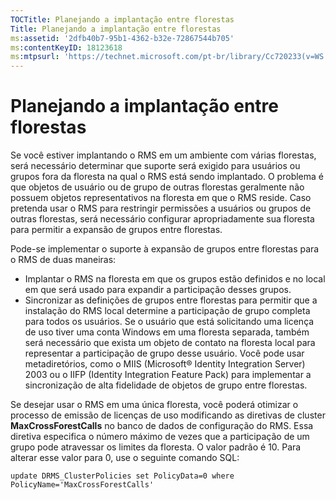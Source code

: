 ```yaml
---
TOCTitle: Planejando a implantação entre florestas
Title: Planejando a implantação entre florestas
ms:assetid: '2dfb40b7-95b1-4362-b32e-72867544b705'
ms:contentKeyID: 18123618
ms:mtpsurl: 'https://technet.microsoft.com/pt-br/library/Cc720233(v=WS.10)'
---
```


Planejando a implantação entre florestas
========================================

Se você estiver implantando o RMS em um ambiente com várias florestas, será necessário determinar que suporte será exigido para usuários ou grupos fora da floresta na qual o RMS está sendo implantado. O problema é que objetos de usuário ou de grupo de outras florestas geralmente não possuem objetos representativos na floresta em que o RMS reside. Caso pretenda usar o RMS para restringir permissões a usuários ou grupos de outras florestas, será necessário configurar apropriadamente sua floresta para permitir a expansão de grupos entre florestas.

Pode-se implementar o suporte à expansão de grupos entre florestas para o RMS de duas maneiras:

-   Implantar o RMS na floresta em que os grupos estão definidos e no local em que será usado para expandir a participação desses grupos.
-   Sincronizar as definições de grupos entre florestas para permitir que a instalação do RMS local determine a participação de grupo completa para todos os usuários. Se o usuário que está solicitando uma licença de uso tiver uma conta Windows em uma floresta separada, também será necessário que exista um objeto de contato na floresta local para representar a participação de grupo desse usuário. Você pode usar metadiretórios, como o MIIS (Microsoft® Identity Integration Server) 2003 ou o IIFP (Identity Integration Feature Pack) para implementar a sincronização de alta fidelidade de objetos de grupo entre florestas.

Se desejar usar o RMS em uma única floresta, você poderá otimizar o processo de emissão de licenças de uso modificando as diretivas de cluster **MaxCrossForestCalls** no banco de dados de configuração do RMS. Essa diretiva especifica o número máximo de vezes que a participação de um grupo pode atravessar os limites da floresta. O valor padrão é 10. Para alterar esse valor para 0, use o seguinte comando SQL:

`update DRMS_ClusterPolicies set PolicyData=0 where PolicyName='MaxCrossForestCalls'`
